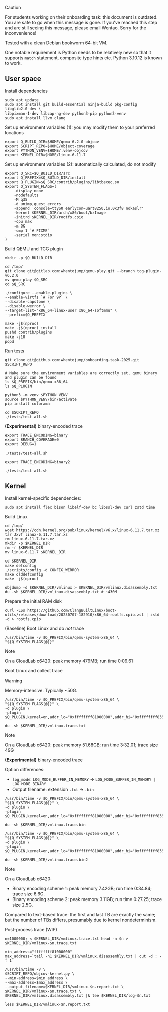 > [!CAUTION]
>
> For students working on their onboarding task: this document is outdated.
> You are safe to go when this message is gone. If you've reached this step
> and are still seeing this message, please email Wentao. Sorry for the
> inconvenience!

Tested with a clean Debian bookworm 64-bit VM.

One notable requirement is Python needs to be relatively new so that it
supports `match` statement, composite type hints etc. Python 3.10.12 is known
to work.

## User space

Install dependencies

```shell
sudo apt update
sudo apt install git build-essential ninja-build pkg-config libglib2.0-dev \
libpixman-1-dev libcap-ng-dev python3-pip python3-venv
sudo apt install llvm clang
```

Set up environment variables (1): you may modify them to your preferred locations

```shell
export Q_BUILD_DIR=$HOME/qemu-6.2.0-objcov
export SCRIPT_REPO=$HOME/object-coverage
export PYTHON_VENV=$HOME/.venv-objcov
export KERNEL_DIR=$HOME/linux-6.11.7
```

Set up environment variables (2): automatically calculated, do not modify

```shell
export Q_SRC=$Q_BUILD_DIR/src
export Q_PREFIX=$Q_BUILD_DIR/install
export Q_PLUGIN=$Q_SRC/contrib/plugins/libtbexec.so
export Q_SYSTEM_FLAGS=(
    -display none
    -nodefaults
    -M q35
    -d unimp,guest_errors
    -append 'console=ttyS0 earlycon=uart8250,io,0x3f8 nokaslr'
    -kernel $KERNEL_DIR/arch/x86/boot/bzImage
    -initrd $KERNEL_DIR/rootfs.cpio
    -cpu max
    -m 8G
    -smp 1 `# FIXME`
    -serial mon:stdio
)
```

Build QEMU and TCG plugin

```shell
mkdir -p $Q_BUILD_DIR

cd /tmp/
git clone git@gitlab.com:whentojump/qemu-play.git --branch tcg-plugin-v6.2.0
mv qemu-play $Q_SRC
cd $Q_SRC

./configure --enable-plugins \
--enable-virtfs `# For 9P` \
--disable-capstone \
--disable-werror \
--target-list="x86_64-linux-user x86_64-softmmu" \
--prefix=$Q_PREFIX

make -j$(nproc)
make -j$(nproc) install
pushd contrib/plugins
make -j10
popd
```

Run tests

```shell
git clone git@github.com:whentojump/onboarding-task-2025.git $SCRIPT_REPO

# Make sure the environment variables are correctly set, qemu binary and plugin can be found
ls $Q_PREFIX/bin/qemu-x86_64
ls $Q_PLUGIN

python3 -m venv $PYTHON_VENV
source $PYTHON_VENV/bin/activate
pip install colorama

cd $SCRIPT_REPO
./tests/test-all.sh
```

**(Experimental)** binary-encoded trace

```shell
export TRACE_ENCODING=binary
export BRANCH_COVERAGE=0
export DEBUG=1

./tests/test-all.sh

export TRACE_ENCODING=binary2

./tests/test-all.sh
```

## Kernel

Install kernel-specific dependencies:

```shell
sudo apt install flex bison libelf-dev bc libssl-dev curl zstd time
```

Build Linux

```shell
cd /tmp/
wget https://cdn.kernel.org/pub/linux/kernel/v6.x/linux-6.11.7.tar.xz
tar Jxvf linux-6.11.7.tar.xz
rm linux-6.11.7.tar.xz
mkdir -p $KERNEL_DIR
rm -r $KERNEL_DIR
mv linux-6.11.7 $KERNEL_DIR

cd $KERNEL_DIR
make defconfig
./scripts/config -d CONFIG_WERROR
make olddefconfig
make -j$(nproc)

objdump -d $KERNEL_DIR/vmlinux > $KERNEL_DIR/vmlinux.disassembly.txt
du -sh $KERNEL_DIR/vmlinux.disassembly.txt # ~430M
```

Prepare the initial RAM disk

```shell
curl -LSs https://github.com/ClangBuiltLinux/boot-utils/releases/download/20230707-182910/x86_64-rootfs.cpio.zst | zstd -d > rootfs.cpio
```

(Baseline) Boot Linux and do *not* trace

```shell
/usr/bin/time -v $Q_PREFIX/bin/qemu-system-x86_64 \
"${Q_SYSTEM_FLAGS[@]}"
```

> [!NOTE]
>
> On a CloudLab c6420: peak memory 479MB; run time 0:09.61

Boot Linux and collect trace

> [!WARNING]
>
> Memory-intensive. Typically ~50G.

```shell
/usr/bin/time -v $Q_PREFIX/bin/qemu-system-x86_64 \
"${Q_SYSTEM_FLAGS[@]}" \
-d plugin \
-plugin $Q_PLUGIN,kernel=on,addr_lo="0xffffffff81000000",addr_hi="0xffffffff83500000",log_mode=2,buffer_dump_file="$KERNEL_DIR/vmlinux.trace.txt"

du -sh $KERNEL_DIR/vmlinux.trace.txt
```

> [!NOTE]
>
> On a CloudLab c6420: peak memory 51.68GB; run time 3:32.01; trace size 49G

**(Experimental)** binary-encoded trace

Option differences:

- `log_mode`: `LOG_MODE_BUFFER_IN_MEMORY` -> `LOG_MODE_BUFFER_IN_MEMORY | LOG_MODE_BINARY`
- Output filename: extension `.txt` -> `.bin`

```shell
/usr/bin/time -v $Q_PREFIX/bin/qemu-system-x86_64 \
"${Q_SYSTEM_FLAGS[@]}" \
-d plugin \
-plugin $Q_PLUGIN,kernel=on,addr_lo="0xffffffff81000000",addr_hi="0xffffffff83500000",log_mode=6,buffer_dump_file="$KERNEL_DIR/vmlinux.trace.bin"

du -sh $KERNEL_DIR/vmlinux.trace.bin

/usr/bin/time -v $Q_PREFIX/bin/qemu-system-x86_64 \
"${Q_SYSTEM_FLAGS[@]}" \
-d plugin \
-plugin $Q_PLUGIN,kernel=on,addr_lo="0xffffffff81000000",addr_hi="0xffffffff83500000",log_mode=10,buffer_dump_file="$KERNEL_DIR/vmlinux.trace.bin2"

du -sh $KERNEL_DIR/vmlinux.trace.bin2
```

> [!NOTE]
>
> On a CloudLab c6420:
>
> - Binary encoding scheme 1: peak memory 7.42GB; run time 0:34.84; trace size 6.6G.
> - Binary encoding scheme 2: peak memory 3.11GB; run time 0:27.25; trace size 2.5G.
>
> Compared to text-based trace: the first and last TB are exactly the same; but
> the number of TBs differs, presumably due to kernel nondeterminism.

Post-process trace (WIP)

```shell
n=1000000; < $KERNEL_DIR/vmlinux.trace.txt head -n $n > $KERNEL_DIR/vmlinux-$n.trace.txt

min_address="ffffffff81000000"
max_address=`tail -n1 $KERNEL_DIR/vmlinux.disassembly.txt | cut -d : -f 1`

/usr/bin/time -v \
$SCRIPT_REPO/objcov-kernel.py \
--min-address=$min_address \
--max-address=$max_address \
--output-filename=$KERNEL_DIR/vmlinux-$n.report.txt \
$KERNEL_DIR/vmlinux-$n.trace.txt \
$KERNEL_DIR/vmlinux.disassembly.txt |& tee $KERNEL_DIR/log-$n.txt

less $KERNEL_DIR/vmlinux-$n.report.txt
```

